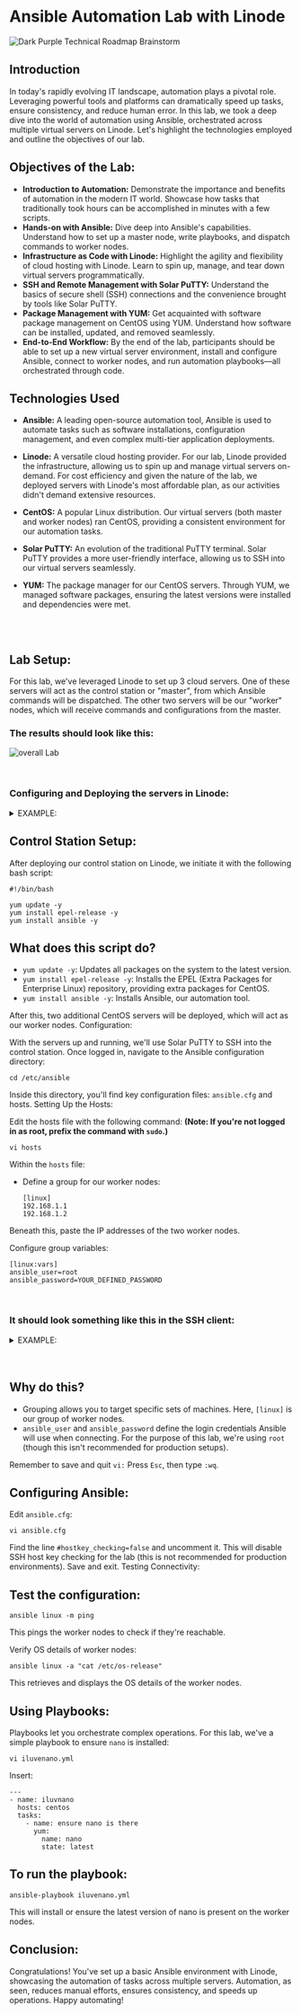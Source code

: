 # Ansible Automation Lab with Linode

![Dark Purple Technical Roadmap Brainstorm](https://github.com/AmiliaSalva/SimpleAnsibleLab/assets/132176058/42a5394e-409c-4b64-8b8f-77c8c5fea5f1)


## Introduction
In today's rapidly evolving IT landscape, automation plays a pivotal role. Leveraging powerful tools and platforms can dramatically speed up tasks, ensure consistency, and reduce human error. In this lab, we took a deep dive into the world of automation using Ansible, orchestrated across multiple virtual servers on Linode. Let's highlight the technologies employed and outline the objectives of our lab.

## Objectives of the Lab:
  - **Introduction to Automation:** Demonstrate the importance and benefits of automation in the modern IT world. Showcase how tasks that traditionally took hours can be accomplished in minutes with a few scripts.
  - **Hands-on with Ansible:** Dive deep into Ansible's capabilities. Understand how to set up a master node, write playbooks, and dispatch commands to worker nodes.
  - **Infrastructure as Code with Linode:** Highlight the agility and flexibility of cloud hosting with Linode. Learn to spin up, manage, and tear down virtual servers programmatically.
  - **SSH and Remote Management with Solar PuTTY:** Understand the basics of secure shell (SSH) connections and the convenience brought by tools like Solar PuTTY.
  - **Package Management with YUM:** Get acquainted with software package management on CentOS using YUM. Understand how software can be installed, updated, and removed seamlessly.
  - **End-to-End Workflow:** By the end of the lab, participants should be able to set up a new virtual server environment, install and configure Ansible, connect to worker nodes, and run automation playbooks—all orchestrated through code.
    
## Technologies Used

  - **Ansible:**
        A leading open-source automation tool, Ansible is used to automate tasks such as software installations, configuration management, and even complex multi-tier application deployments.

  - **Linode:**
        A versatile cloud hosting provider. For our lab, Linode provided the infrastructure, allowing us to spin up and manage virtual servers on-demand. For cost efficiency and given the nature of the lab, we deployed servers with Linode's most affordable plan, as our activities didn't demand extensive resources.

  - **CentOS:**
        A popular Linux distribution. Our virtual servers (both master and worker nodes) ran CentOS, providing a consistent environment for our automation tasks.

  - **Solar PuTTY:**
        An evolution of the traditional PuTTY terminal. Solar PuTTY provides a more user-friendly interface, allowing us to SSH into our virtual servers seamlessly.

  - **YUM:**
        The package manager for our CentOS servers. Through YUM, we managed software packages, ensuring the latest versions were installed and dependencies were met.

 <br />
 <br />

## Lab Setup:

For this lab, we've leveraged Linode to set up 3 cloud servers. One of these servers will act as the control station or "master", from which Ansible commands will be dispatched. The other two servers will be our "worker" nodes, which will receive commands and configurations from the master.

### The results should look like this:

![overall Lab](https://github.com/AmiliaSalva/SimpleAnsibleLab/assets/132176058/b9546bdb-6a2b-4fe5-b938-da0f285f5d6b)


 <br />

### Configuring and Deploying the servers in Linode:
 
<details close>
<summary>EXAMPLE:</summary>
 
  <br />

- **Creating and Deploying Servers in Linode**
  
![Server Creation](https://github.com/AmiliaSalva/SimpleAnsibleLab/assets/132176058/b95f3c9e-3aa2-4fe4-a800-3538ec4e5ab7)
  
  <br />

- **Configuring the server to the specifications needed for this lab.**

   <br />
   
![Linode Server Selection](https://github.com/AmiliaSalva/SimpleAnsibleLab/assets/132176058/848427c9-a4b0-4f2d-94cb-943cc5ac0599)





</details>

## Control Station Setup:

After deploying our control station on Linode, we initiate it with the following bash script:



    #!/bin/bash

    yum update -y
    yum install epel-release -y
    yum install ansible -y

## What does this script do?

- `yum update -y`: Updates all packages on the system to the latest version.
- `yum install epel-release -y`: Installs the EPEL (Extra Packages for Enterprise Linux) repository, providing extra packages for CentOS.
- `yum install ansible -y`: Installs Ansible, our automation tool.

    
    
After this, two additional CentOS servers will be deployed, which will act as our worker nodes.
Configuration:

With the servers up and running, we'll use Solar PuTTY to SSH into the control station. Once logged in, navigate to the Ansible configuration directory:



``cd /etc/ansible``

Inside this directory, you'll find key configuration files: ``ansible.cfg`` and hosts.
Setting Up the Hosts:

Edit the hosts file with the following command:
**(Note: If you're not logged in as root, prefix the command with ``sudo``.)**


    vi hosts



Within the ``hosts`` file:

- Define a group for our worker nodes:

 

      [linux]
      192.168.1.1 
      192.168.1.2

Beneath this, paste the IP addresses of the two worker nodes.

Configure group variables:

    [linux:vars]
    ansible_user=root
    ansible_password=YOUR_DEFINED_PASSWORD

<br />
 
### It should look something like this in the SSH client:
<details close>
<summary>EXAMPLE:</summary>


![sshclientexample](https://github.com/AmiliaSalva/SimpleAnsibleLab/assets/132176058/3f93b678-0468-4cb7-a746-d3184a913256)




</details>
 <br />
 <br />

## Why do this?

  - Grouping allows you to target specific sets of machines. Here, ``[linux]`` is our group of worker nodes.
  - ``ansible_user`` and ``ansible_password`` define the login credentials Ansible will use when connecting. For the purpose of this lab, we're using ``root`` (though this isn't recommended for production setups).

Remember to save and quit ``vi:`` Press ``Esc``, then type ``:wq``.

## Configuring Ansible:

Edit ``ansible.cfg``:

    vi ansible.cfg

Find the line ``#hostkey_checking=false`` and uncomment it. This will disable SSH host key checking for the lab (this is not recommended for production environments). Save and exit.
Testing Connectivity:

## Test the configuration:


    ansible linux -m ping

This pings the worker nodes to check if they're reachable.

Verify OS details of worker nodes:



    ansible linux -a "cat /etc/os-release"

This retrieves and displays the OS details of the worker nodes.

## Using Playbooks:

Playbooks let you orchestrate complex operations. For this lab, we've a simple playbook to ensure ``nano`` is installed:


    vi iluvenano.yml

Insert:


    ---
    - name: iluvnano
      hosts: centos
      tasks:
        - name: ensure nano is there
          yum:
            name: nano
            state: latest

## To run the playbook:


    ansible-playbook iluvenano.yml

This will install or ensure the latest version of nano is present on the worker nodes.

## Conclusion:

Congratulations! You've set up a basic Ansible environment with Linode, showcasing the automation of tasks across multiple servers. Automation, as seen, reduces manual efforts, ensures consistency, and speeds up operations. Happy automating!
